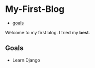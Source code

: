 # My-First-Blog

- [goals](#goals)

Welcome to my first blog. I tried my __best__.

## Goals
- Learn Django

